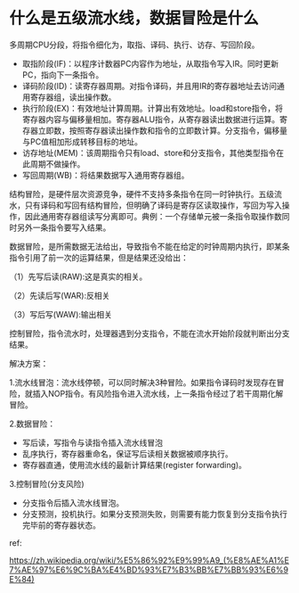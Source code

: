 # 什么是五级流水线，数据冒险是什么



多周期CPU分段，将指令细化为，取指、译码、执行、访存、写回阶段。

- 取指阶段(IF)：以程序计数器PC内容作为地址，从取指令写入IR。同时更新PC，指向下一条指令。
- 译码阶段(ID)：读寄存器周期。对指令译码，并且用IR的寄存器地址去访问通用寄存器组，读出操作数。
- 执行阶段(EX)：有效地址计算周期。计算出有效地址。load和store指令，将寄存器内容与偏移量相加。寄存器ALU指令，从寄存器读出数据进行运算。寄存器立即数，按照寄存器读出操作数和指令的立即数计算。分支指令，偏移量与PC值相加形成转移目标的地址。
- 访存地址(MEM)：该周期指令只有load、store和分支指令，其他类型指令在此周期不做操作。
- 写回周期(WB)：将结果数据写入通用寄存器组。





结构冒险，是硬件层次资源竞争，硬件不支持多条指令在同一时钟执行。五级流水，只有译码和写回有结构冒险，但明确了译码是寄存区读取操作，写回为写入操作，因此通用寄存器组读写分离即可。典例：一个存储单元被一条指令取操作数同时另外一条指令要写入结果。

数据冒险，是所需数据无法给出，导致指令不能在给定的时钟周期内执行，即某条指令引用了前一次的运算结果，但是结果还没给出：

（1）先写后读(RAW):这是真实的相关。 

（2）先读后写(WAR):反相关

（3）写后写(WAW):输出相关

控制冒险，指令流水时，处理器遇到分支指令，不能在流水开始阶段就判断出分支结果。





解决方案：

1.流水线冒泡：流水线停顿，可以同时解决3种冒险。如果指令译码时发现存在冒险，就插入NOP指令。有风险指令进入流水线，上一条指令经过了若干周期化解冒险。

2.数据冒险：

- 写后读，写指令与读指令插入流水线冒泡
- 乱序执行，寄存器重命名，保证写后读相关数据被顺序执行。
- 寄存器直通，使用流水线的最新计算结果(register forwarding)。

3.控制冒险(分支风险)

- 分支指令后插入流水线冒泡。
- 分支预测，投机执行。如果分支预测失败，则需要有能力恢复到分支指令执行完毕前的寄存器状态。





ref:

https://zh.wikipedia.org/wiki/%E5%86%92%E9%99%A9_(%E8%AE%A1%E7%AE%97%E6%9C%BA%E4%BD%93%E7%B3%BB%E7%BB%93%E6%9E%84)

